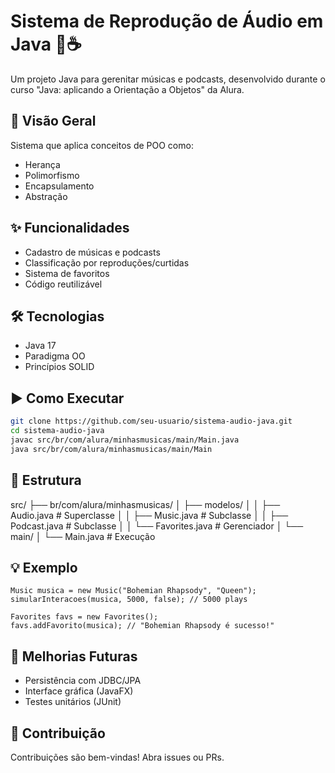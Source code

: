 # Sistema de Reprodução de Áudio em Java 🎵☕

Um projeto Java para gerenitar músicas e podcasts, desenvolvido durante o curso "Java: aplicando a Orientação a Objetos" da Alura.

## 📌 Visão Geral
Sistema que aplica conceitos de POO como:
- Herança
- Polimorfismo
- Encapsulamento
- Abstração

## ✨ Funcionalidades
-  Cadastro de músicas e podcasts
-  Classificação por reproduções/curtidas
-  Sistema de favoritos
-  Código reutilizável

## 🛠️ Tecnologias
- Java 17
- Paradigma OO
- Princípios SOLID

##  ▶️ Como Executar
```bash
git clone https://github.com/seu-usuario/sistema-audio-java.git
cd sistema-audio-java
javac src/br/com/alura/minhasmusicas/main/Main.java
java src/br/com/alura/minhasmusicas/main/Main
```

## 📂 Estrutura
src/
├── br/com/alura/minhasmusicas/
│   ├── modelos/
│   │   ├── Audio.java         # Superclasse
│   │   ├── Music.java         # Subclasse
│   │   ├── Podcast.java       # Subclasse
│   │   └── Favorites.java     # Gerenciador
│   └── main/
│       └── Main.java          # Execução

## 💡 Exemplo
```
Music musica = new Music("Bohemian Rhapsody", "Queen");
simularInteracoes(musica, 5000, false); // 5000 plays

Favorites favs = new Favorites();
favs.addFavorito(musica); // "Bohemian Rhapsody é sucesso!"
```

## 🔮 Melhorias Futuras
- Persistência com JDBC/JPA
- Interface gráfica (JavaFX)
- Testes unitários (JUnit)

## 🤝 Contribuição
Contribuições são bem-vindas! Abra issues ou PRs.

